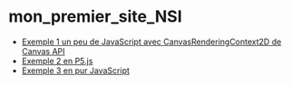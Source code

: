 # mon_premier_site_NSI

- [Exemple 1 un peu de JavaScript avec CanvasRenderingContext2D de Canvas API](./Exemple_1/)
- [Exemple 2 en P5.js](./Exemple_2/)
- [Exemple 3 en pur JavaScript](./Exemple_3/)
